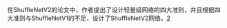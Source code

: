 

<!--
 * @version:
 * @Author:  StevenJokess https://github.com/StevenJokess
 * @Date: 2020-11-29 18:53:11
 * @LastEditors:  StevenJokess https://github.com/StevenJokess
 * @LastEditTime: 2020-12-14 00:06:24
 * @Description:
 * @TODO::
 * @Reference:
-->
在ShuffleNetV2的论文中，作者提出了设计轻量级网络的四大准则，并且根据四大准则与ShuffleNetV1的不足，设计了ShuffleNetV2网络。[2]

[1]: https://github.com/pytorch/vision/blob/master/torchvision/models/shufflenetv2.py

[2]: https://paddleclas.readthedocs.io/zh_CN/latest/models/Mobile.html
